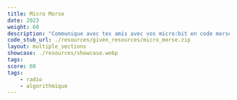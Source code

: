 ```yaml
---
title: Micro Morse
date: 2023
weight: 60
description: "Communique avec tes amis avec vos micro:bit en code morse ! 📡🖲️"
code_stub_url: ./resources/given_resources/micro_morse.zip
layout: multiple_sections
showcase: ./resources/showcase.webp
tags:
score: 60
tags:
    - radio
    - algorithmique
---
```

